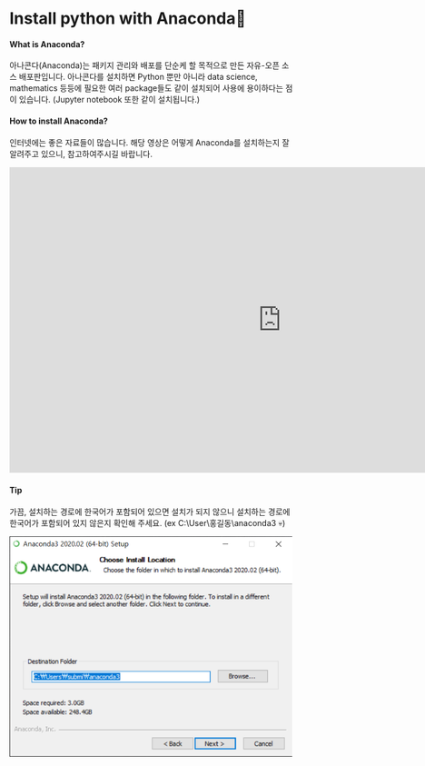 # Install python with Anaconda🐍

#### What is Anaconda?

아나콘다(Anaconda)는 패키지 관리와 배포를 단순케 할 목적으로 만든 자유-오픈 소스 배포판입니다. 아나콘다를 설치하면 Python 뿐만 아니라 data science, mathematics 등등에 필요한 여러 package들도 같이 설치되어 사용에 용이하다는 점이 있습니다. (Jupyter notebook 또한 같이 설치됩니다.)

#### How to install Anaconda?

인터넷에는 좋은 자료들이 많습니다. 해당 영상은 어떻게 Anaconda를 설치하는지 잘 알려주고 있으니, 참고하여주시길 바랍니다.

<iframe width="956" height="538" src="https://www.youtube.com/embed/TiYbde4YTPY" frameborder="0" allow="accelerometer; autoplay; encrypted-media; gyroscope; picture-in-picture" allowfullscreen></iframe>

#### Tip

가끔, 설치하는 경로에 한국어가 포함되어 있으면 설치가 되지 않으니 설치하는 경로에 한국어가 포함되어 있지 않은지 확인해 주세요. (ex C:\User\홍길동\anaconda3 💀)

<img src="../img/anaconda-install-setup1.png" alt="Install directory problem" style="zoom:80%;" />



